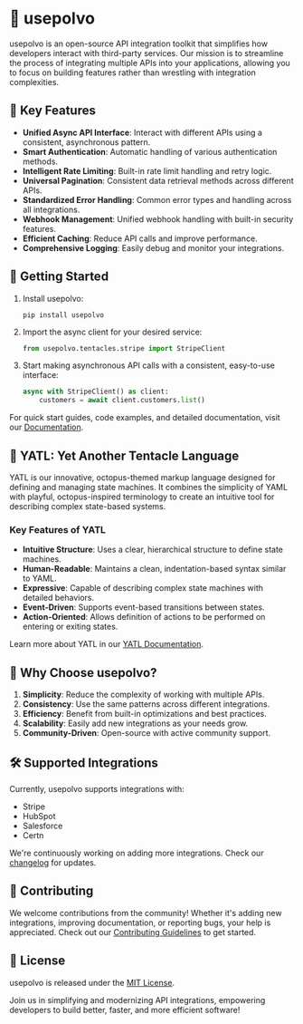 # 🐙 usepolvo

usepolvo is an open-source API integration toolkit that simplifies how developers interact with third-party services. Our mission is to streamline the process of integrating multiple APIs into your applications, allowing you to focus on building features rather than wrestling with integration complexities.

## 🌟 Key Features

- **Unified Async API Interface**: Interact with different APIs using a consistent, asynchronous pattern.
- **Smart Authentication**: Automatic handling of various authentication methods.
- **Intelligent Rate Limiting**: Built-in rate limit handling and retry logic.
- **Universal Pagination**: Consistent data retrieval methods across different APIs.
- **Standardized Error Handling**: Common error types and handling across all integrations.
- **Webhook Management**: Unified webhook handling with built-in security features.
- **Efficient Caching**: Reduce API calls and improve performance.
- **Comprehensive Logging**: Easily debug and monitor your integrations.

## 🚀 Getting Started

1. Install usepolvo:
   ```
   pip install usepolvo
   ```

2. Import the async client for your desired service:
   ```python
   from usepolvo.tentacles.stripe import StripeClient
   ```

3. Start making asynchronous API calls with a consistent, easy-to-use interface:
   ```python
   async with StripeClient() as client:
       customers = await client.customers.list()
   ```

For quick start guides, code examples, and detailed documentation, visit our [Documentation](https://docs.usepolvo.com).

## 🦑 YATL: Yet Another Tentacle Language

YATL is our innovative, octopus-themed markup language designed for defining and managing state machines. It combines the simplicity of YAML with playful, octopus-inspired terminology to create an intuitive tool for describing complex state-based systems.

### Key Features of YATL

- **Intuitive Structure**: Uses a clear, hierarchical structure to define state machines.
- **Human-Readable**: Maintains a clean, indentation-based syntax similar to YAML.
- **Expressive**: Capable of describing complex state machines with detailed behaviors.
- **Event-Driven**: Supports event-based transitions between states.
- **Action-Oriented**: Allows definition of actions to be performed on entering or exiting states.

Learn more about YATL in our [YATL Documentation](https://docs.usepolvo.com/yatl).

## 🐙 Why Choose usepolvo?

1. **Simplicity**: Reduce the complexity of working with multiple APIs.
2. **Consistency**: Use the same patterns across different integrations.
3. **Efficiency**: Benefit from built-in optimizations and best practices.
4. **Scalability**: Easily add new integrations as your needs grow.
5. **Community-Driven**: Open-source with active community support.

## 🛠 Supported Integrations

Currently, usepolvo supports integrations with:

- Stripe
- HubSpot
- Salesforce
- Certn

We're continuously working on adding more integrations. Check our [changelog](https://github.com/usepolvo/usepolvo/blob/main/CHANGELOG.md) for updates.

## 🤝 Contributing

We welcome contributions from the community! Whether it's adding new integrations, improving documentation, or reporting bugs, your help is appreciated. Check out our [Contributing Guidelines](https://github.com/usepolvo/usepolvo/blob/main/CONTRIBUTING.md) to get started.

## 📄 License

usepolvo is released under the [MIT License](https://github.com/usepolvo/usepolvo/blob/main/LICENSE).

Join us in simplifying and modernizing API integrations, empowering developers to build better, faster, and more efficient software!
